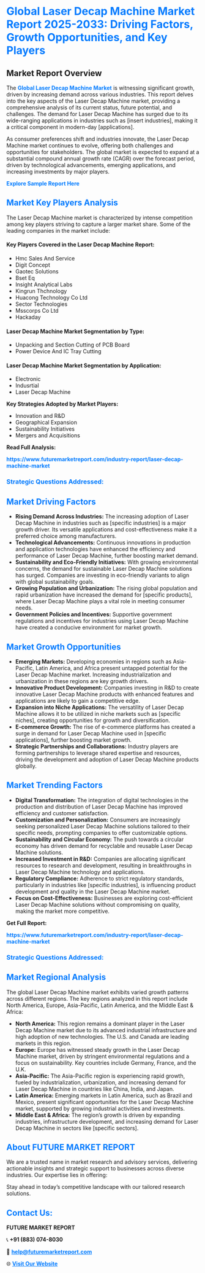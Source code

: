 <h1 style="color: #007BFF;">Global Laser Decap Machine Market Report 2025-2033: Driving Factors, Growth Opportunities, and Key Players</h1>

<section id="overview">
<h2>Market Report Overview</h2>
<p>The <a href="https://www.futuremarketreport.com/industry-report/laser-decap-machine-market" style="color: #007BFF; text-decoration: none;"><strong>Global Laser Decap Machine Market</strong></a> is witnessing significant growth, driven by increasing demand across various industries. This report delves into the key aspects of the Laser Decap Machine market, providing a comprehensive analysis of its current status, future potential, and challenges. The demand for Laser Decap Machine has surged due to its wide-ranging applications in industries such as [insert industries], making it a critical component in modern-day [applications].</p>
<p>As consumer preferences shift and industries innovate, the Laser Decap Machine market continues to evolve, offering both challenges and opportunities for stakeholders. The global market is expected to expand at a substantial compound annual growth rate (CAGR) over the forecast period, driven by technological advancements, emerging applications, and increasing investments by major players.</p>
</section>

<section id="overview">
<p><a href="https://www.futuremarketreport.com/request-sample/reportId=111083" style="color: #007BFF; text-decoration: none;"><strong>Explore Sample Report Here</strong></a></p>
</section>

<section id="key-players">
<h2 style="color: #007BFF;">Market Key Players Analysis</h2>
<p>The Laser Decap Machine market is characterized by intense competition among key players striving to capture a larger market share. Some of the leading companies in the market include:</p>
<h4>Key Players Covered in the Laser Decap Machine Report:</h4>
<ul><li>Hmc Sales And Service</li><li>Digit Concept</li><li>Gaotec Solutions</li><li>Bset Eq</li><li>Insight Analytical Labs</li><li>Kingrun Thchnology</li><li>Huacong Technology Co Ltd</li><li>Sector Technologies</li><li>Msscorps Co Ltd</li><li>Hackaday</li></ul>
<h4>Laser Decap Machine Market Segmentation by Type:</h4>
<ul><li>Unpacking and Section Cutting of PCB Board</li><li>Power Device And IC Tray Cutting</li></ul>

<h4>Laser Decap Machine Market Segmentation by Application:</h4>
<ul><li>Electronic</li><li>Indusrtial</li><li>Laser Decap Machine</li></ul>
<p><strong>Key Strategies Adopted by Market Players:</strong></p>
<ul>
<li>Innovation and R&D</li>
<li>Geographical Expansion</li>
<li>Sustainability Initiatives</li>
<li>Mergers and Acquisitions</li>
</ul>
</section>

<section>
<p><strong>Read Full Analysis: </strong></p><a href="https://www.futuremarketreport.com/industry-report/laser-decap-machine-market" style="color: #007BFF; text-decoration: none;"><strong>https://www.futuremarketreport.com/industry-report/laser-decap-machine-market</strong></a>
<h3 style="color: #007BFF;">Strategic Questions Addressed:</h3>
</section>

<section id="driving-factors">
<h2 style="color: #007BFF;">Market Driving Factors</h2>
<ul>
<li><strong>Rising Demand Across Industries:</strong> The increasing adoption of Laser Decap Machine in industries such as [specific industries] is a major growth driver. Its versatile applications and cost-effectiveness make it a preferred choice among manufacturers.</li>
<li><strong>Technological Advancements:</strong> Continuous innovations in production and application technologies have enhanced the efficiency and performance of Laser Decap Machine, further boosting market demand.</li>
<li><strong>Sustainability and Eco-Friendly Initiatives:</strong> With growing environmental concerns, the demand for sustainable Laser Decap Machine solutions has surged. Companies are investing in eco-friendly variants to align with global sustainability goals.</li>
<li><strong>Growing Population and Urbanization:</strong> The rising global population and rapid urbanization have increased the demand for [specific products], where Laser Decap Machine plays a vital role in meeting consumer needs.</li>
<li><strong>Government Policies and Incentives:</strong> Supportive government regulations and incentives for industries using Laser Decap Machine have created a conducive environment for market growth.</li>
</ul>
</section>

<section id="growth-opportunities">
<h2 style="color: #007BFF;">Market Growth Opportunities</h2>
<ul>
<li><strong>Emerging Markets:</strong> Developing economies in regions such as Asia-Pacific, Latin America, and Africa present untapped potential for the Laser Decap Machine market. Increasing industrialization and urbanization in these regions are key growth drivers.</li>
<li><strong>Innovative Product Development:</strong> Companies investing in R&D to create innovative Laser Decap Machine products with enhanced features and applications are likely to gain a competitive edge.</li>
<li><strong>Expansion into Niche Applications:</strong> The versatility of Laser Decap Machine allows it to be utilized in niche markets such as [specific niches], creating opportunities for growth and diversification.</li>
<li><strong>E-commerce Growth:</strong> The rise of e-commerce platforms has created a surge in demand for Laser Decap Machine used in [specific applications], further boosting market growth.</li>
<li><strong>Strategic Partnerships and Collaborations:</strong> Industry players are forming partnerships to leverage shared expertise and resources, driving the development and adoption of Laser Decap Machine products globally.</li>
</ul>
</section>

<section id="trending-factors">
<h2 style="color: #007BFF;">Market Trending Factors</h2>
<ul>
<li><strong>Digital Transformation:</strong> The integration of digital technologies in the production and distribution of Laser Decap Machine has improved efficiency and customer satisfaction.</li>
<li><strong>Customization and Personalization:</strong> Consumers are increasingly seeking personalized Laser Decap Machine solutions tailored to their specific needs, prompting companies to offer customizable options.</li>
<li><strong>Sustainability and Circular Economy:</strong> The push towards a circular economy has driven demand for recyclable and reusable Laser Decap Machine solutions.</li>
<li><strong>Increased Investment in R&D:</strong> Companies are allocating significant resources to research and development, resulting in breakthroughs in Laser Decap Machine technology and applications.</li>
<li><strong>Regulatory Compliance:</strong> Adherence to strict regulatory standards, particularly in industries like [specific industries], is influencing product development and quality in the Laser Decap Machine market.</li>
<li><strong>Focus on Cost-Effectiveness:</strong> Businesses are exploring cost-efficient Laser Decap Machine solutions without compromising on quality, making the market more competitive.</li>
</ul>
</section>

<section>
<p><strong>Get Full Report: </strong></p><a href="https://www.futuremarketreport.com/industry-report/laser-decap-machine-market" style="color: #007BFF; text-decoration: none;"><strong>https://www.futuremarketreport.com/industry-report/laser-decap-machine-market</strong></a>
<h3 style="color: #007BFF;">Strategic Questions Addressed:</h3>
</section>


<section id="regional-analysis">
<h2 style="color: #007BFF;">Market Regional Analysis</h2>
<p>The global Laser Decap Machine market exhibits varied growth patterns across different regions. The key regions analyzed in this report include North America, Europe, Asia-Pacific, Latin America, and the Middle East & Africa:</p>
<ul>
<li><strong>North America:</strong> This region remains a dominant player in the Laser Decap Machine market due to its advanced industrial infrastructure and high adoption of new technologies. The U.S. and Canada are leading markets in this region.</li>
<li><strong>Europe:</strong> Europe has witnessed steady growth in the Laser Decap Machine market, driven by stringent environmental regulations and a focus on sustainability. Key countries include Germany, France, and the U.K.</li>
<li><strong>Asia-Pacific:</strong> The Asia-Pacific region is experiencing rapid growth, fueled by industrialization, urbanization, and increasing demand for Laser Decap Machine in countries like China, India, and Japan.</li>
<li><strong>Latin America:</strong> Emerging markets in Latin America, such as Brazil and Mexico, present significant opportunities for the Laser Decap Machine market, supported by growing industrial activities and investments.</li>
<li><strong>Middle East & Africa:</strong> The region’s growth is driven by expanding industries, infrastructure development, and increasing demand for Laser Decap Machine in sectors like [specific sectors].</li>
</ul>
</section>

<footer>
<h2 style="color: #007BFF;">About FUTURE MARKET REPORT</h2>
<p>We are a trusted name in market research and advisory services, delivering actionable insights and strategic support to businesses across diverse industries. Our expertise lies in offering:</p>

<p>Stay ahead in today’s competitive landscape with our tailored research solutions.</p>

<h2 style="color: #007BFF;">Contact Us:</h2>
<p><strong>FUTURE MARKET REPORT</strong></p>
<p>📞 <strong>+91 (883) 074-8030</strong></p>
<p>📧 <strong><a href="mailto:help@futuremarketreport.com" style="color: #007BFF;">help@futuremarketreport.com</a></strong></p>
<p>🌐 <strong><a href="https://www.futuremarketreport.com/" style="color: #007BFF;">Visit Our Website</a></strong></p>
</footer>